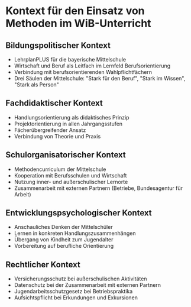 # Kontext für den Einsatz von Methoden im WiB-Unterricht

## Bildungspolitischer Kontext
- LehrplanPLUS für die bayerische Mittelschule
- Wirtschaft und Beruf als Leitfach im Lernfeld Berufsorientierung
- Verbindung mit berufsorientierenden Wahlpflichtfächern
- Drei Säulen der Mittelschule: "Stark für den Beruf", "Stark im Wissen", "Stark als Person"

## Fachdidaktischer Kontext
- Handlungsorientierung als didaktisches Prinzip
- Projektorientierung in allen Jahrgangsstufen
- Fächerübergreifender Ansatz
- Verbindung von Theorie und Praxis

## Schulorganisatorischer Kontext
- Methodencurriculum der Mittelschule
- Kooperation mit Berufsschulen und Wirtschaft
- Nutzung inner- und außerschulischer Lernorte
- Zusammenarbeit mit externen Partnern (Betriebe, Bundesagentur für Arbeit)

## Entwicklungspsychologischer Kontext
- Anschauliches Denken der Mittelschüler
- Lernen in konkreten Handlungszusammenhängen
- Übergang von Kindheit zum Jugendalter
- Vorbereitung auf berufliche Orientierung

## Rechtlicher Kontext
- Versicherungsschutz bei außerschulischen Aktivitäten
- Datenschutz bei der Zusammenarbeit mit externen Partnern
- Jugendarbeitsschutzgesetz bei Betriebspraktika
- Aufsichtspflicht bei Erkundungen und Exkursionen

